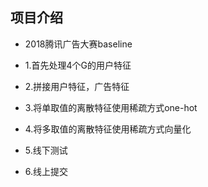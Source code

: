 ## 项目介绍
- 2018腾讯广告大赛baseline

- 1.首先处理4个G的用户特征
- 2.拼接用户特征，广告特征
- 3.将单取值的离散特征使用稀疏方式one-hot
- 4.将多取值的离散特征使用稀疏方式向量化
- 5.线下测试
- 6.线上提交